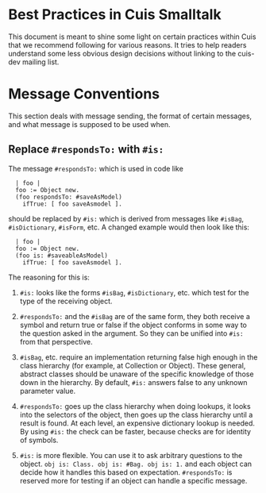 # Best Practices in Cuis Smalltalk

This document is meant to shine some light on certain practices within Cuis that we recommend following for various reasons. It tries to help readers understand some less obvious design decisions without linking to the cuis-dev mailing list.

# Message Conventions

This section deals with message sending, the format of certain messages, and what message is supposed to be used when.

## Replace `#respondsTo:` with `#is:`

The message `#respondsTo:` which is used in code like

```smalltalk
  | foo |
  foo := Object new.
  (foo respondsTo: #saveAsModel)
    ifTrue: [ foo saveAsmodel ].
```

should be replaced by `#is:` which is derived from messages like `#isBag`, `#isDictionary`, `#isForm`, etc. A changed example would then look like this:

```smalltalk
  | foo |
  foo := Object new.
  (foo is: #saveableAsModel)
    ifTrue: [ foo saveAsmodel ].
```

The reasoning for this is:

1. `#is:` looks like the forms `#isBag`, `#isDictionary`, etc.
   which test for the type of the receiving object. 
   
2. `#respondsTo:` and the `#isBag` are of the same form,
   they both receive a symbol and return true or false if
   the object conforms in some way to the question asked
   in the argument. So they can be unified into `#is:`
   from that perspective.
   
3. `#isBag`, etc. require an implementation returning false
   high enough in the class hierarchy (for example, at Collection or Object).
   These general, abstract classes should be unaware of the specific knowledge
   of those down in the hierarchy. By default, `#is:` answers false to any unknown
   parameter value.
   
4. `#respondsTo:` goes up the class hierarchy when doing lookups,
   it looks into the selectors of the object, then goes up the class
   hierarchy until a result is found. At each level, an expensive dictionary lookup is needed.
   By using `#is:` the check can be faster, because checks are for identity of symbols.
   
5. `#is:` is more flexible. You can use it to ask arbitrary questions
   to the object. `obj is: Class. obj is: #Bag. obj is: 1.` and each
   object can decide how it handles this based on expectation.
   `#respondsTo:` is reserved more for testing if an object can handle
   a specific message.
